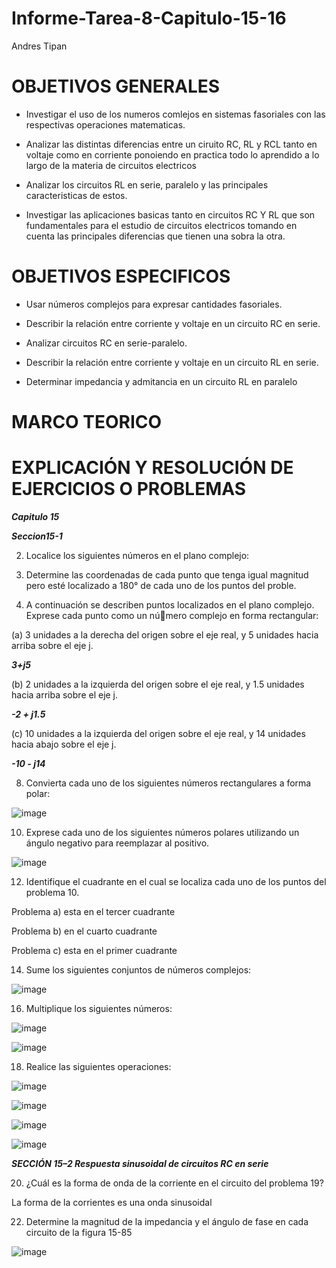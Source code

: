 # Informe-Tarea-8-Capitulo-15-16

Andres Tipan

# OBJETIVOS GENERALES

- Investigar el uso de los numeros comlejos en sistemas fasoriales con las respectivas operaciones matematicas.

- Analizar las distintas diferencias entre un ciruito RC, RL y RCL tanto en voltaje como en corriente ponoiendo en practica todo lo aprendido a lo largo de la materia de circuitos electricos

- Analizar los circuitos RL en serie, paralelo y las principales caracteristicas de estos.

- Investigar las aplicaciones basicas tanto en circuitos RC Y RL que son fundamentales para el estudio de circuitos electricos tomando en cuenta las principales diferencias que tienen una sobra la otra.

# OBJETIVOS ESPECIFICOS

- Usar números complejos para expresar cantidades fasoriales.

- Describir la relación entre corriente y voltaje en un circuito RC en serie.

- Analizar circuitos RC en serie-paralelo.

- Describir la relación entre corriente y voltaje en un circuito RL en serie.

- Determinar impedancia y admitancia en un circuito RL en paralelo

# MARCO TEORICO
# EXPLICACIÓN Y RESOLUCIÓN DE EJERCICIOS O PROBLEMAS
 
___Capitulo 15___

___Seccion15-1___ 

2. Localice los siguientes números en el plano complejo:

4. Determine las coordenadas de cada punto que tenga igual magnitud pero esté localizado a 180° de cada uno de los puntos del proble.

6. A continuación se describen puntos localizados en el plano complejo. Exprese cada punto como un número complejo en forma rectangular:

(a) 3 unidades a la derecha del origen sobre el eje real, y 5 unidades hacia arriba sobre el eje j.

___3+j5___

(b) 2 unidades a la izquierda del origen sobre el eje real, y 1.5 unidades hacia arriba sobre el eje j.

___-2 + j1.5___

(c) 10 unidades a la izquierda del origen sobre el eje real, y 14 unidades hacia abajo sobre el eje j.

___-10 - j14___

8. Convierta cada uno de los siguientes números rectangulares a forma polar:

![image](https://user-images.githubusercontent.com/105671364/186549498-f55a523e-d4f0-45a1-8475-a5ba564c641a.png)

10. Exprese cada uno de los siguientes números polares utilizando un ángulo negativo para reemplazar al positivo.

![image](https://user-images.githubusercontent.com/105671364/186550944-fe825797-dec8-46ef-90da-2f22057edf17.png)


12. Identifique el cuadrante en el cual se localiza cada uno de los puntos del problema 10.

Problema a) esta en el tercer cuadrante 

Problema b)  en el cuarto cuadrante 

Problema c) esta en el primer cuadrante 

14. Sume los siguientes conjuntos de números complejos:

![image](https://user-images.githubusercontent.com/105671364/186553268-4b762efa-7bf6-4a24-ad74-e8e2b9b37ae5.png)

16. Multiplique los siguientes números:

![image](https://user-images.githubusercontent.com/105671364/186560994-55fd8b88-399b-401d-a77b-46a076a8ca81.png)

![image](https://user-images.githubusercontent.com/105671364/186561114-dffb808d-aa9b-4c01-8162-a28f0d772315.png)

18. Realice las siguientes operaciones:

![image](https://user-images.githubusercontent.com/105671364/186561221-c9282534-28d7-4a31-8e3f-a16f9e680024.png)

![image](https://user-images.githubusercontent.com/105671364/186569258-5748effc-50b1-4e5f-857a-609d07386907.png)

![image](https://user-images.githubusercontent.com/105671364/186569299-b815101e-2d26-44a7-b794-6607dff1a8fb.png)

![image](https://user-images.githubusercontent.com/105671364/186569323-cb5a6952-f31c-4577-951d-bc52d923ff19.png)

___SECCIÓN 15–2 Respuesta sinusoidal de circuitos RC en serie___

20. ¿Cuál es la forma de onda de la corriente en el circuito del problema 19?

La forma de la corrientes es una onda sinusoidal 

22. Determine la magnitud de la impedancia y el ángulo de fase en cada circuito de la figura 15-85

![image](https://user-images.githubusercontent.com/105671364/186593988-5fa41b47-f674-4371-9b4d-5a5241d5745c.png)




